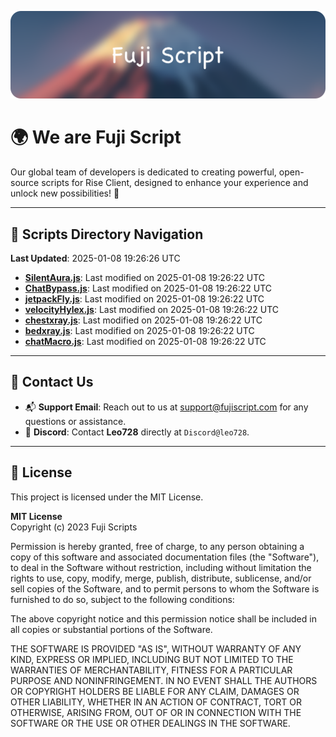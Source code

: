 ![Banner](.github/b.webp)

# 🌍 **We are Fuji Script**

Our global team of developers is dedicated to creating powerful, open-source scripts for Rise Client, designed to enhance your experience and unlock new possibilities! 🌟

---
<!-- SCRIPTS_NAVIGATION_START -->
## 📂 **Scripts Directory Navigation**

**Last Updated**: 2025-01-08 19:26:26 UTC

- **[SilentAura.js](scripts/SilentAura.js)**: Last modified on 2025-01-08 19:26:22 UTC
- **[ChatBypass.js](scripts/ChatBypass.js)**: Last modified on 2025-01-08 19:26:22 UTC
- **[jetpackFly.js](scripts/jetpackFly.js)**: Last modified on 2025-01-08 19:26:22 UTC
- **[velocityHylex.js](scripts/velocityHylex.js)**: Last modified on 2025-01-08 19:26:22 UTC
- **[chestxray.js](scripts/chestxray.js)**: Last modified on 2025-01-08 19:26:22 UTC
- **[bedxray.js](scripts/bedxray.js)**: Last modified on 2025-01-08 19:26:22 UTC
- **[chatMacro.js](scripts/chatMacro.js)**: Last modified on 2025-01-08 19:26:22 UTC

<!-- SCRIPTS_NAVIGATION_END -->

---

## 💬 **Contact Us**  
- 📬 **Support Email**: Reach out to us at [support@fujiscript.com](mailto:support@fujiscript.com) for any questions or assistance.  
- 💬 **Discord**: Contact **Leo728** directly at `Discord@leo728`.

---

## 📜 **License**

This project is licensed under the MIT License.  

**MIT License**  
Copyright (c) 2023 Fuji Scripts  

Permission is hereby granted, free of charge, to any person obtaining a copy of this software and associated documentation files (the "Software"), to deal in the Software without restriction, including without limitation the rights to use, copy, modify, merge, publish, distribute, sublicense, and/or sell copies of the Software, and to permit persons to whom the Software is furnished to do so, subject to the following conditions:  

The above copyright notice and this permission notice shall be included in all copies or substantial portions of the Software.  

THE SOFTWARE IS PROVIDED "AS IS", WITHOUT WARRANTY OF ANY KIND, EXPRESS OR IMPLIED, INCLUDING BUT NOT LIMITED TO THE WARRANTIES OF MERCHANTABILITY, FITNESS FOR A PARTICULAR PURPOSE AND NONINFRINGEMENT. IN NO EVENT SHALL THE AUTHORS OR COPYRIGHT HOLDERS BE LIABLE FOR ANY CLAIM, DAMAGES OR OTHER LIABILITY, WHETHER IN AN ACTION OF CONTRACT, TORT OR OTHERWISE, ARISING FROM, OUT OF OR IN CONNECTION WITH THE SOFTWARE OR THE USE OR OTHER DEALINGS IN THE SOFTWARE.  
